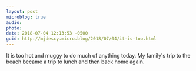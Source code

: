 ```yaml
---
layout: post
microblog: true
audio: 
photo: 
date: 2018-07-04 12:13:53 -0500
guid: http://mjdescy.micro.blog/2018/07/04/it-is-too.html
---
```

It is too hot and muggy to do much of anything today. My family's trip to the beach became a trip to lunch and then back home again.
